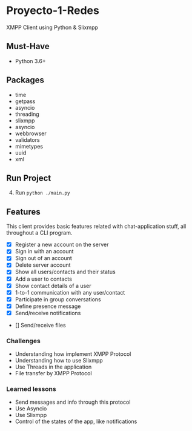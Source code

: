 # Proyecto-1-Redes
XMPP Client using Python & Slixmpp


## Must-Have

* Python 3.6+


## Packages

* time
* getpass
* asyncio
* threading
* slixmpp
* asyncio
* webbrowser
* validators
* mimetypes
* uuid
* xml


## Run Project
4. Run `python ./main.py`


## Features

This client provides basic features related with chat-application stuff, all throughout a CLI program.

- [x]  Register a new account on the server
- [x] Sign in with an account
- [x] Sign out of an account
- [x] Delete server account
- [x] Show all users/contacts and their status
- [x] Add a user to contacts
- [x] Show contact details of a user
- [x] 1-to-1 communication with any user/contact
- [x] Participate in group conversations
- [x] Define presence message
- [x] Send/receive notifications
- [] Send/receive files


### Challenges
* Understanding how implement XMPP Protocol
* Understanding how to use Slixmpp
* Use Threads in the application
* File transfer by XMPP Protocol


### Learned lessons
* Send messages and info through this protocol
* Use Asyncio
* Use Slixmpp
* Control of the states of the app, like notifications
